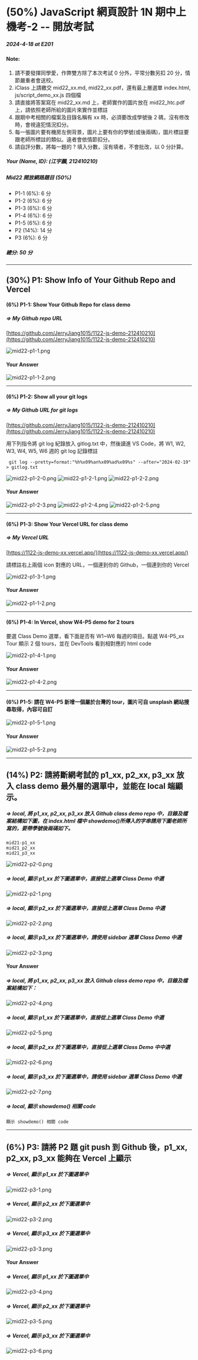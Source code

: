 # (50%) JavaScript 網頁設計 1N 期中上機考-2 -- 開放考試

##### 2024-4-18 at E201

#### Note:

1. 請不要發揮同學愛，作弊雙方除了本次考試 0 分外，平常分數另扣 20 分，情節嚴重者會送校。
2. iClass 上請繳交 mid22_xx.md, mid22_xx.pdf，還有最上層選單 index.html, js/script_demo_xx.js 四個檔
3. 請直接將答案寫在 mid22_xx.md 上，老師實作的圖片放在 mid22_htc.pdf 上，請依照老師所給的圖片來實作並標註
4. 跟期中考相關的檔案及目錄名稱有 xx 時，必須要改成學號後 2 碼，沒有修改時，會視違犯情況扣分。
5. 每一張圖片要有機房左側背景，圖片上要有你的學號(或後兩碼)，圖片標註要跟老師所標註的類似。違者會依情節扣分。
6. 請自評分數，將每一題的 ? 填入分數，沒有填者，不會批改，以 0 分計算。

##### Your (Name, ID): (江宇鵬, 212410210)

##### Mid22 開放網路題目 (50%)

- P1-1 (6%): 6 分
- P1-2 (6%): 6 分
- P1-3 (6%): 6 分
- P1-4 (6%): 6 分
- P1-5 (6%): 6 分
- P2 (14%): 14 分
- P3 (6%): 6 分

##### 總分: 50 分

---

## (30%) P1: Show Info of Your Github Repo and Vercel

#### (6%) P1-1: Show Your Github Repo for class demo

##### => My Github repo URL

[https://github.com/JerryJiang1015/1122-js-demo-212410210](https://github.com/JerryJiang1015/1122-js-demo-212410210)

![mid22-p1-1.png](mid22-p1-1.png)

#### Your Answer

![mid22-p1-1-2.png](mid22-p1-1-2.png)

---

#### (6%) P1-2: Show all your git logs

##### => My Github URL for git logs

[https://github.com/JerryJiang1015/1122-js-demo-212410210](https://github.com/JerryJiang1015/1122-js-demo-212410210)

用下列指令將 git log 紀錄放入 gitlog.txt 中，然後讀進 VS Code，將 W1, W2, W3, W4, W5, W6 週的 git log 記錄標註

```
 git log --pretty=format:"%h%x09%an%x09%ad%x09%s" --after="2024-02-19" > gitlog.txt
```

![mid22-p1-2-0.png](mid22-p1-2-0.png)
![mid22-p1-2-1.png](mid22-p1-2-1.png)
![mid22-p1-2-2.png](mid22-p1-2-2.png)

#### Your Answer

![mid22-p1-2-3.png](mid22-p1-2-3.png)
![mid22-p1-2-4.png](mid22-p1-2-4.png)
![mid22-p1-2-5.png](mid22-p1-2-5.png)

---

#### (6%) P1-3: Show Your Vercel URL for class demo

##### => My Vercel URL

[https://1122-js-demo-xx.vercel.app/](https://1122-js-demo-xx.vercel.app/)

請標註右上兩個 icon 對應的 URL，一個連到你的 Github，一個連到你的 Vercel

![mid22-p1-3-1.png](mid22-p1-3-1.png)

#### Your Answer

![mid22-p1-1-2.png](mid22-p1-3-2.png)

---

#### (6%) P1-4: In Vercel, show W4-P5 demo for 2 tours

要選 Class Demo 選單，看下面是否有 W1~W6 每週的項目。點選 W4-P5_xx Tour 顯示 2 個 tours，並在 DevTools 看到相對應的 html code

![mid22-p1-4-1.png](mid22-p1-4-1.png)

#### Your Answer

![mid22-p1-4-2.png](mid22-p1-4-2.png)

---

#### (6%) P1-5: 請在 W4-P5 新增一個屬於台灣的 tour，圖片可自 unsplash 網站搜尋取得，內容可自訂

![mid22-p1-5-1.png](mid22-p1-5-1.png)

#### Your Answer

![mid22-p1-5-2.png](mid22-p1-5-2.png)

---

## (14%) P2: 請將斷網考試的 p1_xx, p2_xx, p3_xx 放入 class demo 最外層的選單中，並能在 local 端顯示。

##### => local, 將 p1_xx, p2_xx, p3_xx 放入 Github class demo repo 中，目錄及檔案結構如下圖，在 index.html 檔中 showdemo()所傳入的字串請用下圖老師所寫的，要帶學號後兩碼如下。

```
mid21-p1_xx
mid21_p2_xx
mid21_p3_xx
```

![mid22-p2-0.png](mid22-p2-0.png)

##### => local, 顯示 p1_xx 於下圖選單中，直接從上選單 Class Demo 中選

![mid22-p2-1.png](mid22-p2-1.png)

##### => local, 顯示 p2_xx 於下圖選單中，直接從上選單 Class Demo 中選

![mid22-p2-2.png](mid22-p2-2.png)

##### => local, 顯示 p3_xx 於下圖選單中，請使用 sidebar 選單 Class Demo 中選

![mid22-p2-3.png](mid22-p2-3.png)

#### Your Answer

##### => local, 將 p1_xx, p2_xx, p3_xx 放入 Github class demo repo 中，目錄及檔案結構如下：

![mid22-p2-4.png](mid22-p2-4.png)

##### => local, 顯示 p1_xx 於下圖選單中，直接從上選單 Class Demo 中選

![mid22-p2-5.png](mid22-p2-5.png)

##### => local, 顯示 p2_xx 於下圖選單中，直接從上選單 Class Demo 中中選

![mid22-p2-6.png](mid22-p2-6.png)

##### => local, 顯示 p3_xx 於下圖選單中，請使用 sidebar 選單 Class Demo 中選

![mid22-p2-7.png](mid22-p2-7.png)

##### => local, 顯示 showdemo() 相關 code

```
顯示 showdemo() 相關 code
```

---

## (6%) P3: 請將 P2 題 git push 到 Github 後，p1_xx, p2_xx, p3_xx 能夠在 Vercel 上顯示

##### => Vercel, 顯示 p1_xx 於下圖選單中

![mid22-p3-1.png](mid22-p3-1.png)

##### => Vercel, 顯示 p2_xx 於下圖選單中

![mid22-p3-2.png](mid22-p3-2.png)

##### => Vercel, 顯示 p3_xx 於下圖選單中

![mid22-p3-3.png](mid22-p3-3.png)

#### Your Answer

##### => Vercel, 顯示 p1_xx 於下圖選單中

![mid22-p3-4.png](mid22-p3-4.png)

##### => Vercel, 顯示 p2_xx 於下圖選單中

![mid22-p3-5.png](mid22-p3-5.png)

##### => Vercel, 顯示 p3_xx 於下圖選單中

![mid22-p3-6.png](mid22-p3-6.png)

